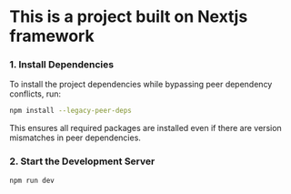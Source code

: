 # This is a project built on Nextjs framework




### 1. Install Dependencies

To install the project dependencies while bypassing peer dependency conflicts, run:

```bash
npm install --legacy-peer-deps
```

This ensures all required packages are installed even if there are version mismatches in peer dependencies.

### 2. Start the Development Server

```bash
npm run dev
```
